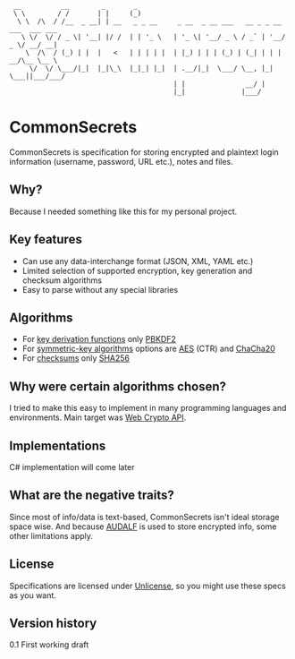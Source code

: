 ```
 __          __        _       _                                                  
 \ \        / /       | |     (_)                                                 
  \ \  /\  / /__  _ __| | __   _ _ __     _ __  _ __ ___   __ _ _ __ ___  ___ ___ 
   \ \/  \/ / _ \| '__| |/ /  | | '_ \   | '_ \| '__/ _ \ / _` | '__/ _ \/ __/ __|
    \  /\  / (_) | |  |   <   | | | | |  | |_) | | | (_) | (_| | | |  __/\__ \__ \
     \/  \/ \___/|_|  |_|\_\  |_|_| |_|  | .__/|_|  \___/ \__, |_|  \___||___/___/
                                         | |               __/ |                  
                                         |_|              |___/                   
```

# CommonSecrets

CommonSecrets is specification for storing encrypted and plaintext login information (username, password, URL etc.), notes and files.

## Why?

Because I needed something like this for my personal project.

## Key features

* Can use any data-interchange format (JSON, XML, YAML etc.)
* Limited selection of supported encryption, key generation and checksum algorithms 
* Easy to parse without any special libraries

## Algorithms

* For [key derivation functions](https://en.wikipedia.org/wiki/Key_derivation_function) only [PBKDF2](https://en.wikipedia.org/wiki/PBKDF2)
* For [symmetric-key algorithms](https://en.wikipedia.org/wiki/Symmetric-key_algorithm) options are [AES](https://en.wikipedia.org/wiki/Advanced_Encryption_Standard) (CTR) and [ChaCha20](https://en.wikipedia.org/wiki/Salsa20#ChaCha_variant)
* For [checksums](https://en.wikipedia.org/wiki/Checksum) only [SHA256](https://en.wikipedia.org/wiki/SHA-2)

## Why were certain algorithms chosen?

I tried to make this easy to implement in many programming languages and environments. Main target was [Web Crypto API](https://developer.mozilla.org/en-US/docs/Web/API/Web_Crypto_API/Supported_algorithms).

## Implementations

C# implementation will come later

## What are the negative traits?

Since most of info/data is text-based, CommonSecrets isn't ideal storage space wise. And because [AUDALF](https://github.com/mcraiha/AUDALF) is used to store encrypted info, some other limitations apply.

## License

Specifications are licensed under [Unlicense](LICENSE), so you might use these specs as you want.

## Version history

0.1 First working draft